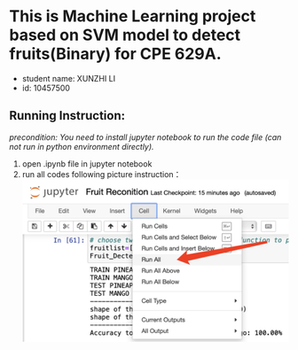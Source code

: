 # This is Machine Learning project based on SVM model to detect fruits(Binary) for CPE 629A.
* student name: XUNZHI LI
* id: 10457500

## Running Instruction: 
*precondition: You need to install jupyter notebook to run the code file (can not run in python environment directly).*
1. open .ipynb file in jupyter notebook
2. run all codes following picture instruction：![image](https://github.com/XunzhiLi/EE-629-A/blob/157f84a02fd549669d406ec8441e63a7858e2679/step2%20screenshot.pic.jpg)
         

